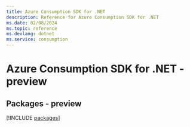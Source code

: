 ```yaml
---
title: Azure Consumption SDK for .NET
description: Reference for Azure Consumption SDK for .NET
ms.date: 02/08/2024
ms.topic: reference
ms.devlang: dotnet
ms.service: consumption
---
```

# Azure Consumption SDK for .NET - preview
## Packages - preview
[!INCLUDE [packages](consumption-index.md)]